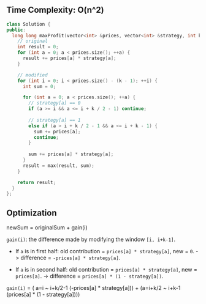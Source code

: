 ## Time Complexity: O(n^2)

```cpp
class Solution {
public:
  long long maxProfit(vector<int> &prices, vector<int> &strategy, int k) {
    // original
    int result = 0;
    for (int a = 0; a < prices.size(); ++a) {
      result += prices[a] * strategy[a];
    }

    // modified    
    for (int i = 0; i < prices.size() - (k - 1); ++i) {
      int sum = 0;

      for (int a = 0; a < prices.size(); ++a) {
        // strategy[a] == 0
        if (a >= i && a <= i + k / 2 - 1) continue;
        
        // strategy[a] == 1
        else if (a > i + k / 2 - 1 && a <= i + k - 1) {
          sum += prices[a];
          continue;
        }
        
        sum += prices[a] * strategy[a];
      }
      result = max(result, sum);
    }

    return result;
  }
};
```

## Optimization

newSum = originalSum + gain(i)

`gain(i)`: the difference made by modifying the window `[i, i+k-1]`.

  - If `a` is in first half: old contribution = `prices[a] * strategy[a]`, new = `0`.
    -> difference = `-prices[a] * strategy[a]`.

  - If `a` is in second half: old contribution = `prices[a] * strategy[a]`, new = `prices[a]`.
    -> difference = `prices[a] * (1 - strategy[a])`.

`gain(i)` = ( a=i ~ i+k/2-1 (-prices[a] * strategy[a])) + (a=i+k/2 ~ i+k-1 (prices[a] * (1 - strategy[a])))